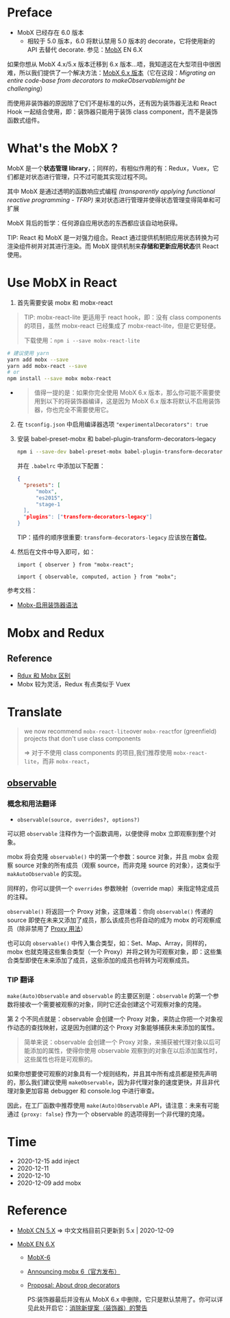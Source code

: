 # Preface

- MobX 已经存在 6.0 版本
  - 相较于 5.0 版本，6.0 将默认禁用 5.0 版本的 decorate，它将使用新的 API 去替代 decorate. 参见：[MobX](https://mobx.js.org/migrating-from-4-or-5.html) EN 6.X

如果你想从 MobX 4.x/5.x 版本迁移到 6.x 版本…唔，我知道这在大型项目中很困难，所以我们提供了一个解决方法：[MobX 6.x 版本](https://michel.codes/blogs/mobx6)（它在这段：*Migrating an entire code-base from decorators to makeObservablemight be challenging*）

而使用非装饰器的原因除了它们不是标准的以外，还有因为装饰器无法和 React Hook 一起结合使用，即：装饰器只能用于装饰 class component，而不是装饰函数式组件。

# What's the MobX ?

MobX 是一个**状态管理 library**，；同样的，有相似作用的有：Redux，Vuex，它们都是对状态进行管理，只不过可能其实现过程不同。

其中 MobX 是通过透明的函数响应式编程 *(transparently applying functional reactive programming - TFRP)* 来对状态进行管理并使得状态管理变得简单和可扩展

MobX 背后的哲学：任何源自应用状态的东西都应该自动地获得。

TIP: React 和 MobX 是一对强力组合。React 通过提供机制把应用状态转换为可渲染组件树并对其进行渲染。而 MobX 提供机制来**存储和更新应用状态**供 React 使用。

# Use MobX in React 

1. 首先需要安装 mobx 和 mobx-react

  > TIP: mobx-react-lite 更适用于 react hook，即：没有 class components 的项目，虽然 mobx-react 已经集成了 mobx-react-lite，但是它更轻便。
  >
  > 下载使用：`npm i --save mobx-react-lite` 

  ```bash
  # 建议使用 yarn
  yarn add mobx --save
  yarn add mobx-react --save
  # or
  npm install --save mobx mobx-react
  ```

  - > 值得一提的是：如果你完全使用 MobX 6.x 版本，那么你可能不需要使用到以下的将装饰器编译，这是因为 MobX 6.x 版本将默认不启用装饰器，你也完全不需要使用它。

2. 在 `tsconfig.json` 中启用编译器选项 `"experimentalDecorators": true` 

3. 安装 babel-preset-mobx  和 babel-plugin-transform-decorators-legacy

   ```bash
   npm i --save-dev babel-preset-mobx babel-plugin-transform-decorators-legacy
   ```

   并在 `.babelrc` 中添加以下配置：

   ```json
   {
     "presets": [
         "mobx",
         "es2015", 
         "stage-1
     ],
     "plugins": ["transform-decorators-legacy"]
   }
   ```

   TIP：插件的顺序很重要: `transform-decorators-legacy` 应该放在**首位**。

4. 然后在文件中导入即可，如：

   `import { observer } from "mobx-react";` 

   `import { observable, computed, action } from "mobx";`

参考文档：

- [Mobx-启用装饰器语法](https://cn.mobx.js.org/best/decorators.html#%E5%90%AF%E7%94%A8%E8%A3%85%E9%A5%B0%E5%99%A8%E8%AF%AD%E6%B3%95)

# Mobx and Redux

## Reference

- [Rdux 和 Mobx 区别](https://segmentfault.com/a/1190000017538995) 
- Mobx 较为灵活，Redux 有点类似于 Vuex

# Translate

> we now recommend `mobx-react-lite`over `mobx-react`for (greenfield) projects that don't use class components
>
> => 对于不使用 class components 的项目,我们推荐使用 `mobx-react-lite`，而非 `mobx-react`，

## [observable](https://mobx.js.org/observable-state.html#avoid-proxies)

### 概念和用法翻译

- `observable(source, overrides?, options?)`

可以把 `observable` 注释作为一个函数调用，以便使得 mobx 立即观察到整个对象。

mobx 将会克隆 `observable()` 中的第一个参数：source 对象，并且 mobx 会观察  source 对象的所有成员（观察 source，而非克隆 source 的对象），这类似于 `makAutoObservable` 的实现。

同样的，你可以提供一个 `overrides` 参数映射（override map）来指定特定成员的注释。

 `observable()` 将返回一个 Proxy 对象，这意味着：你向 `observable()` 传递的 source 即使在未来又添加了成员，那么该成员也将自动的成为 mobx 的可观察成员（除非禁用了 [Proxy 用法](https://mobx.js.org/configuration.html#proxy-support)）

也可以向 `observable()` 中传入集合类型，如：Set、Map、Array，同样的，mobx 也就克隆这些集合类型（一个 Proxy）并将之转为可观察对象，即：这些集合类型即使在未来添加了成员，这些添加的成员也将转为可观察成员。

###  TIP 翻译

`make(Auto)Observable` and `observable` 的主要区别是：`observable` 的第一个参数将接收一个需要被观察的对象，同时它还会创建这个可观察对象的克隆。

第 2 个不同点就是：observable 会创建一个 Proxy 对象，来防止你把一个对象视作动态的查找映射，这是因为创建的这个 Proxy 对象能够捕获未来添加的属性。

> 简单来说：observable 会创建一个 Proxy 对象，来捕获被代理对象以后可能添加的属性，使得你使用 observable 观察到的对象在以后添加属性时，这些属性也将是可观察的。

如果你想要使可观察的对象具有一个规则结构，并且其中所有成员都是预先声明的，那么我们建议使用 `makeObservable`，因为非代理对象的速度更快，并且非代理对象更加容易 debugger 和 console.log 中进行审查。

因此，在工厂函数中推荐使用 `make(Auto)Observable` API，请注意：未来有可能通过 `{proxy: false}` 作为一个 observable 的选项得到一个非代理的克隆。

# Time

- 2020-12-15 add inject		
- 2020-12-11
- 2020-12-10 
- 2020-12-09 add mobx

# Reference

- [MobX CN 5.X](https://cn.mobx.js.org/) => 中文文档目前只更新到 5.x | 2020-12-09

- [MobX EN 6.X](https://mobx.js.org/README.html)

  - [MobX-6](https://www.infoq.com/news/2020/10/mobx-6-release/) 

  - [Announcing mobx 6（官方发布）](https://michel.codes/blogs/mobx6) 

  - [Proposal: About drop decorators](https://github.com/mobxjs/mobx/issues/2325) 

    PS:装饰器最后并没有从 MobX 6.x 中删除，它只是默认禁用了。你可以详见此处开启它：<a href="#消除新提案（装饰器）的警告">消除新提案（装饰器）的警告</a>


